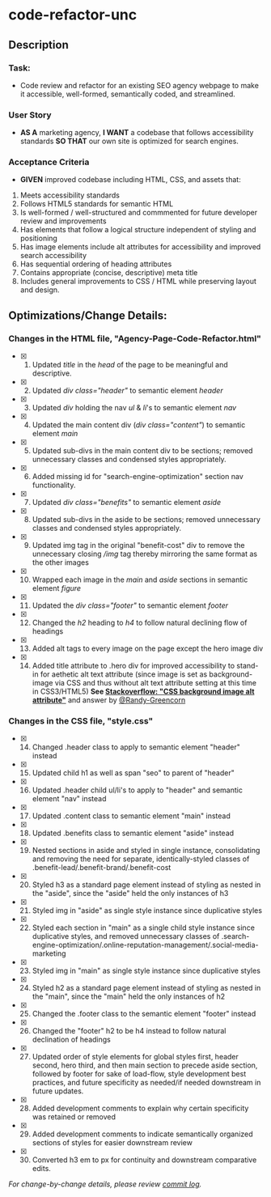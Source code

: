 # code-refactor-unc

## Description

### Task: 
* Code review and refactor for an existing SEO agency webpage to make it accessible, well-formed, semantically coded, and streamlined.

### User Story 

* **AS A** marketing agency, **I WANT** a codebase that follows accessibility standards **SO THAT** our own site is optimized for search engines.

### Acceptance Criteria

* **GIVEN** improved codebase including HTML, CSS, and assets that:
1. Meets accessibility standards
2. Follows HTML5 standards for semantic HTML
3. Is well-formed / well-structured and commmented for future developer review and improvements
4. Has elements that follow a logical structure independent of styling and positioning
5. Has image elements include alt attributes for accessibility and improved search accessibility
6. Has sequential ordering of heading attributes
7. Contains appropriate (concise, descriptive) meta title
8. Includes general improvements to CSS / HTML while preserving layout and design.

## Optimizations/Change Details:

### Changes in the HTML file, "Agency-Page-Code-Refactor.html"

- [x] 1. Updated _title_ in the _head_ of the page to be meaningful and descriptive.
- [x] 2. Updated _div class="header"_ to semantic element _header_
- [x] 3. Updated _div_ holding the nav _ul_ & _li_'s to semantic element _nav_
- [x] 4. Updated the main content div (_div class="content"_) to semantic element _main_
- [x] 5. Updated sub-divs in the main content div to be sections; removed unnecessary classes and condensed styles appropriately.
- [x] 6. Added missing id for "search-engine-optimization" section nav functionality.
- [x] 7. Updated _div class="benefits"_ to semantic element _aside_
- [x] 8. Updated sub-divs in the aside to be sections; removed unnecessary classes and condensed styles appropriately.
- [x] 9. Updated img tag in the original "benefit-cost" div to remove the unnecessary closing _/img_ tag thereby mirroring the same format as the other images
- [x] 10. Wrapped each image in the _main_ and _aside_ sections in semantic element _figure_
- [x] 11. Updated the _div class="footer"_ to semantic element _footer_
- [x] 12. Changed the _h2_ heading to _h4_ to follow natural declining flow of headings
- [x] 13. Added alt tags to every image on the page except the hero image div 
- [x] 14. Added title attribute to .hero div for improved accessibility to stand-in for aethetic alt text attribute (since image is set as background-image via CSS and thus without alt text attribute setting at this time in CSS3/HTML5) 
**See [Stackoverflow: "CSS background image alt attribute"](https://stackoverflow.com/questions/4216035/css-background-image-alt-attribute)** and answer by [@Randy-Greencorn](https://stackoverflow.com/users/1925485/randy-greencorn)

### Changes in the CSS file, "style.css"

- [x] 14. Changed .header class to apply to semantic element "header" instead
- [x] 15. Updated child h1 as well as span "seo" to parent of "header"
- [x] 16. Updated .header child ul/li's to apply to "header" and semantic element "nav" instead
- [x] 17. Updated .content class to semantic element "main" instead
- [x] 18. Updated .benefits class to semantic element "aside" instead
- [x] 19. Nested sections in aside and styled in single instance, consolidating and removing the need for separate, identically-styled classes of .benefit-lead/.benefit-brand/.benefit-cost
- [x] 20. Styled h3 as a standard page element instead of styling as nested in the "aside", since the "aside" held the only instances of h3
- [x] 21. Styled img in "aside" as single style instance since duplicative styles
- [x] 22. Styled each section in "main" as a single child style instance since duplicative styles, and removed unnecessary classes of .search-engine-optimization/.online-reputation-management/.social-media-marketing
- [x] 23. Styled img in "main" as single style instance since duplicative styles
- [x] 24. Styled h2 as a standard page element instead of styling as nested in the "main", since the "main" held the only instances of h2
- [x] 25. Changed the .footer class to the semantic element "footer" instead 
- [x] 26. Changed the "footer" h2 to be h4 instead to follow natural declination of headings
- [x] 27. Updated order of style elements for global styles first, header second, hero third, and then main section to precede aside section, followed by footer for sake of load-flow, style development best practices, and future specificity as needed/if needed downstream in future updates.
- [x] 28. Added development comments to explain why certain specificity was retained or removed
- [x] 29. Added development comments to indicate semantically organized sections of styles for easier downstream review
- [x] 30. Converted h3 em to px for continuity and downstream comparative edits.

*For change-by-change details, please review [commit log](https://github.com/srmchartroom/code-refactor-unc/commits/master).*
